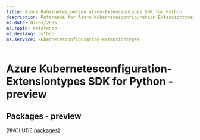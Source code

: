 ```yaml
---
title: Azure Kubernetesconfiguration-Extensiontypes SDK for Python
description: Reference for Azure Kubernetesconfiguration-Extensiontypes SDK for Python
ms.date: 07/01/2025
ms.topic: reference
ms.devlang: python
ms.service: kubernetesconfiguration-extensiontypes
---
```

# Azure Kubernetesconfiguration-Extensiontypes SDK for Python - preview
## Packages - preview
[!INCLUDE [packages](kubernetesconfiguration-extensiontypes-index.md)]